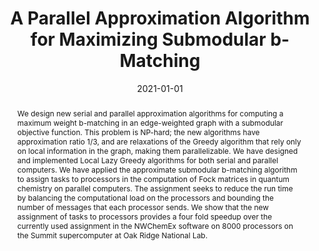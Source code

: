 ---
title: "A Parallel Approximation Algorithm for Maximizing Submodular b-Matching"
collection: publications
permalink: /publication/2021-01-01-A-Parallel-Approximation-Algorithm-for-Maximizing-Submodular-b-Matching
date: 2021-01-01
venue: 'In the proceedings of First Applied and Combinatorial Discrete Algorithms (ACDA)'
link: 'https://epubs.siam.org/doi/book/10.1137/1.9781611976830'
citation: ' S M Ferdous,  Alex Pothen,  Arif Khan,  Ajay Panyala,  Mahantesh Halappanavar, &quot;A Parallel Approximation Algorithm for Maximizing Submodular b-Matching.&quot; In the proceedings of First Applied and Combinatorial Discrete Algorithms (ACDA), 2021.'
abstract: "We design new serial and parallel approximation algorithms for computing a maximum weight b-matching in an edge-weighted graph with a submodular objective function. This problem is NP-hard; the new algorithms have approximation ratio 1/3, and are relaxations of the Greedy algorithm that rely only on local information in the graph, making them parallelizable. We have designed and implemented Local Lazy Greedy algorithms for both serial and parallel computers. We have applied the approximate submodular b-matching algorithm to assign tasks to processors in the computation of Fock matrices in quantum chemistry on parallel computers. The assignment seeks to reduce the run time by balancing the computational load on the processors and bounding the number of messages that each processor sends. We show that the new assignment of tasks to processors provides a four fold speedup over the currently used assignment in the NWChemEx software on 8000 processors on the Summit supercomputer at Oak Ridge National Lab."
paperurl: "/files/pdf/papers/Ferdous et al_2021_A Parallel Approximation Algorithm for Maximizing Submodular b-Matching.pdf:files/1201/Ferdous et al_2021_A Parallel Approximation Algorithm for Maximizing Submodular b-Matching.pdf:application/pdf"
---